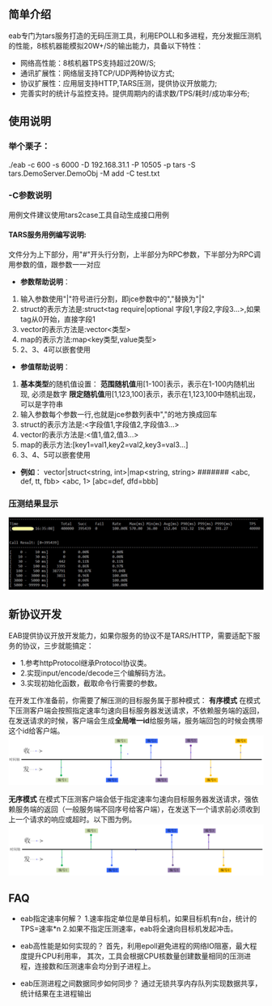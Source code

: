 ## 简单介绍

eab专门为tars服务打造的无码压测工具，利用EPOLL和多进程，充分发掘压测机的性能，8核机器能模拟20W+/S的输出能力，具备以下特性：

 - 网络高性能：8核机器TPS支持超过20W/S;
 - 通讯扩展性：网络层支持TCP/UDP两种协议方式;
 - 协议扩展性：应用层支持HTTP,TARS压测，提供协议开放能力;
 - 完善实时的统计与监控支持。提供周期内的请求数/TPS/耗时/成功率分布;


## 使用说明

### 举个栗子：
./eab -c 600 -s 6000 -D 192.168.31.1 -P 10505 -p tars -S tars.DemoServer.DemoObj -M add -C test.txt

### -C参数说明
用例文件建议使用tars2case工具自动生成接口用例

#### TARS服务用例编写说明:
文件分为上下部分，用"#"开头行分割，上半部分为RPC参数，下半部分为RPC调用参数的值，跟参数一一对应

- **参数帮助说明**：
 1. 输入参数使用"|"符号进行分割，即jce参数中的","替换为"|"
 2. struct的表示方法是:struct<tag require|optional 字段1,字段2,字段3...>,如果tag从0开始，直接字段1
 3. vector的表示方法是:vector<类型>
 4. map的表示方法:map<key类型,value类型>
 5. 2、3、4可以嵌套使用

- **参值帮助说明**：
 1. <strong>基本类型</strong>的随机值设置：
    <strong>范围随机值</strong>用[1-100]表示，表示在1-100内随机出现, 必须是数字
    <strong>限定随机值</strong>用[1,123,100]表示，表示在1,123,100中随机出现，可以是字符串
 2. 输入参数每个参数一行,也就是jce参数列表中","的地方换成回车
 3. struct的表示方法是:<字段值1,字段值2,字段值3...>
 4. vector的表示方法是:<值1,值2,值3...>
 5. map的表示方法:[key1=val1,key2=val2,key3=val3...]
 6. 3、4、5可以嵌套使用

- **例如**：
vector<string>|struct<string, int>|map<string, string>
#######
<abc, def, tt, fbb>
<abc, 1>
[abc=def, dfd=bbb]

### 压测结果显示
![压测结果](docs/image/result.jpg)

## 新协议开发
EAB提供协议开放开发能力，如果你服务的协议不是TARS/HTTP，需要适配下服务的协议，三步就能搞定：
 - 1.参考httpProtocol继承Protocol协议类。
 - 2.实现input/encode/decode三个编解码方法。
 - 3.实现初始化函数，截取命令行需要的参数。

在开发工作准备前，你需要了解压测的目标服务属于那种模式：
**有序模式**
在模式下压测客户端会按照指定速率匀速向目标服务器发送请求，不依赖服务端的返回，在发送请求的时候，客户端会生成**全局唯一id**给服务端，服务端回包的时候会携带这个id给客户端。
**![有序模式](docs/image/ordered.jpg)**

**无序模式**
在模式下压测客户端会低于指定速率匀速向目标服务器发送请求，强依赖服务端的返回（一般服务端不回序号给客户端），在发送下一个请求前必须收到上一个请求的响应或超时。以下图为例。
![无序模式](docs/image/disordered.jpg)

## FAQ
 - eab指定速率何解？
1.速率指定单位是单目标机，如果目标机有n台，统计的TPS=速率*n
2.如果不指定压测速率，eab将全速向目标机发起冲击。

 - eab高性能是如何实现的？
首先，利用epoll避免进程的网络IO阻塞，最大程度提升CPU利用率，
其次，工具会根据CPU核数量创建数量相同的压测进程，连接数和压测速率会均分到子进程上。

 - eab压测进程之间数据同步如何同步？
通过无锁共享内存队列实现数据共享，统计结果在主进程输出
